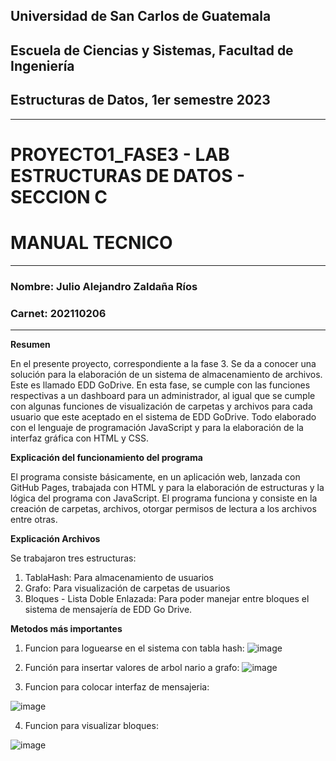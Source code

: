 ## Universidad de San Carlos de Guatemala
## Escuela de Ciencias y Sistemas, Facultad de Ingeniería
## Estructuras de Datos, 1er semestre 2023
-----
# PROYECTO1_FASE3 - LAB ESTRUCTURAS DE DATOS - SECCION C
# MANUAL TECNICO
-----
### Nombre: Julio Alejandro Zaldaña Ríos
### Carnet: 202110206
-----

**Resumen**

En el presente proyecto, correspondiente a la fase 3. Se da a conocer una solución para la elaboración de un sistema de almacenamiento de archivos. 
Este es llamado EDD GoDrive. En esta fase, se cumple con las funciones respectivas a un dashboard para un administrador, 
al igual que se cumple con algunas funciones de visualización de carpetas y archivos para cada usuario que este aceptado en el sistema de EDD GoDrive. 
Todo elaborado con el lenguaje de programación JavaScript y para la elaboración de la interfaz gráfica con HTML y CSS. 

**Explicación del funcionamiento del programa**

El programa consiste básicamente, en un aplicación web, lanzada con GitHub Pages, trabajada con HTML y para la elaboración de estructuras y la lógica del programa con JavaScript.
El programa funciona y consiste en la creación de carpetas, archivos, otorgar permisos de lectura a los archivos entre otras.

**Explicación Archivos**

Se trabajaron tres estructuras:

1. TablaHash: Para almacenamiento de usuarios 
2. Grafo: Para visualización de carpetas de usuarios
3. Bloques - Lista Doble Enlazada: Para poder manejar entre bloques el sistema de mensajería de EDD Go Drive.


**Metodos más importantes**

1. Funcion para loguearse en el sistema con tabla hash:
![image](https://user-images.githubusercontent.com/98117383/236694427-4b8d776b-1e99-43f8-a049-eb773f7aab8b.png)

2. Función para insertar valores de arbol nario a grafo:
![image](https://user-images.githubusercontent.com/98117383/236694448-2259f110-ed70-47a9-97cc-8160f8dead59.png)


3. Funcion para colocar interfaz de mensajeria:

![image](https://user-images.githubusercontent.com/98117383/236694505-059f52a6-97fc-4dbd-9953-6a793b906640.png)

4. Funcion para visualizar bloques:

![image](https://user-images.githubusercontent.com/98117383/236694532-7e66921a-ec52-4bf6-95fb-c3292b30f553.png)
